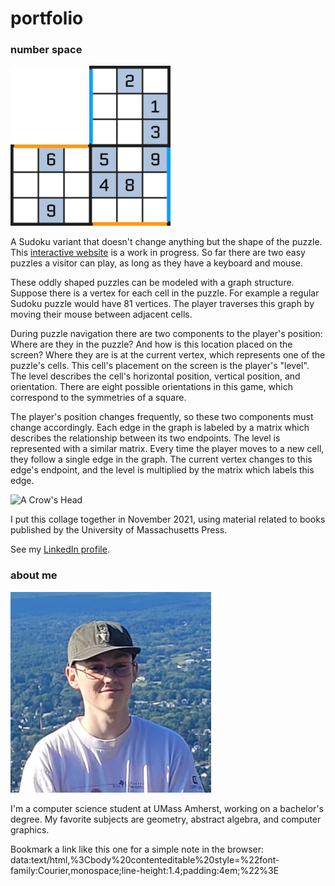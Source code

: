 # portfolio

### number space

![Small Sudoku Puzzle](thumbs/hallway_portals.png)

A Sudoku variant that doesn't change anything but the shape of the puzzle.
This [interactive website](https://06tron.github.io/numberspace/) is a work in progress.
So far there are two easy puzzles a visitor can play, as long as they have a keyboard and mouse.

These oddly shaped puzzles can be modeled with a graph structure.
Suppose there is a vertex for each cell in the puzzle.
For example a regular Sudoku puzzle would have 81 vertices.
The player traverses this graph by moving their mouse between adjacent cells.

During puzzle navigation there are two components to the player's position:
Where are they in the puzzle? And how is this location placed on the screen?
Where they are is at the current vertex, which represents one of the puzzle's cells.
This cell's placement on the screen is the player's "level".
The level describes the cell's horizontal position, vertical position, and orientation.
There are eight possible orientations in this game, which correspond to the symmetries of a square.

The player's position changes frequently, so these two components must change accordingly.
Each edge in the graph is labeled by a matrix which describes the relationship between its two endpoints.
The level is represented with a similar matrix.
Every time the player moves to a new cell, they follow a single edge in the graph.
The current vertex changes to this edge's endpoint, and the level is multiplied by the matrix which labels this edge.

![A Crow's Head](mpc_crows_head.png)

I put this collage together in November 2021, using material related to books published by the University of Massachusetts Press.

See my [LinkedIn profile](https://www.linkedin.com/in/3mrichardson/).

### about me

![Portrait Photo](thumbs/mt_tom.jpg)

I'm a computer science student at UMass Amherst, working on a bachelor's degree.
My favorite subjects are geometry, abstract algebra, and computer graphics.

Bookmark a link like this one for a simple note in the browser:  
data:text/html,%3Cbody%20contenteditable%20style=%22font-family:Courier,monospace;line-height:1.4;padding:4em;%22%3E
